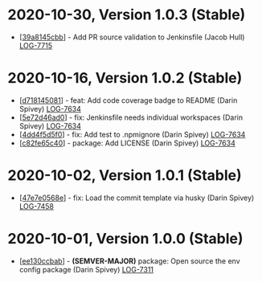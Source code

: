 # 2020-10-30, Version 1.0.3 (Stable)

* [[39a8145cbb](https://github.com/logdna/env-config-node/commit/39a8145cbb)] - Add PR source validation to Jenkinsfile (Jacob Hull) [LOG-7715](https://logdna.atlassian.net/browse/LOG-7715)

# 2020-10-16, Version 1.0.2 (Stable)

* [[d718145081](https://github.com/logdna/env-config-node/commit/d718145081)] - feat: Add code coverage badge to README (Darin Spivey) [LOG-7634](https://logdna.atlassian.net/browse/LOG-7634)
* [[5e72d46ad0](https://github.com/logdna/env-config-node/commit/5e72d46ad0)] - fix: Jenkinsfile needs individual workspaces (Darin Spivey) [LOG-7634](https://logdna.atlassian.net/browse/LOG-7634)
* [[4dd4f5d5f0](https://github.com/logdna/env-config-node/commit/4dd4f5d5f0)] - fix: Add test to .npmignore (Darin Spivey) [LOG-7634](https://logdna.atlassian.net/browse/LOG-7634)
* [[c82fe65c40](https://github.com/logdna/env-config-node/commit/c82fe65c40)] - package: Add LICENSE (Darin Spivey) [LOG-7634](https://logdna.atlassian.net/browse/LOG-7634)

# 2020-10-02, Version 1.0.1 (Stable)

* [[47e7e0568e](https://github.com/logdna/env-config-node/commit/47e7e0568e)] - fix: Load the commit template via husky (Darin Spivey) [LOG-7458](https://logdna.atlassian.net/browse/LOG-7458)

# 2020-10-01, Version 1.0.0 (Stable)

* [[ee130ccbab](https://github.com/logdna/env-config-node/commit/ee130ccbab)] - **(SEMVER-MAJOR)** package: Open source the env config package (Darin Spivey) [LOG-7311](https://logdna.atlassian.net/browse/LOG-7311)
